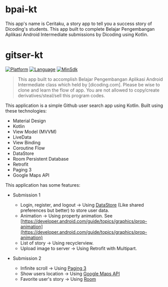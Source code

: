 # bpai-kt
This app's name is Ceritaku, a story app to tell you a success story of Dicoding's students. This app built to complete Belajar Pengembangan Aplikasi Android Intermediate submissions by Dicoding using Kotlin.

# gitser-kt

[![Platform](https://img.shields.io/badge/platform-Android-green)](https://github.com/yumtaufikhidayat/gitser-kt/blob/main/build.gradle)
[![Language](https://img.shields.io/badge/language-Kotlin-blue)](https://github.com/yumtaufikhidayat/gitser-kt/blob/main/build.gradle)
[![MinSdk](https://img.shields.io/badge/minsdk-23-red)](https://github.com/yumtaufikhidayat/gitser-kt/blob/main/build.gradle)

> This app built to accomplish Belajar Pengembangan Aplikasi Android Intermediate class which held by [dicoding.com]. Please be wise to clone and learn the flow of app. You are not allowed to copy/create derivatives/steal/sell this program codes.

This application is a simple Github user search app using Kotlin. Built using these technologies:
- Material Design
- Kotlin
- View Model (MVVM)
- LiveData
- View Binding
- Coroutine Flow
- DataStore
- Room Persistent Database
- Retrofit
- Paging 3
- Google Maps API

This application has some features:
- Submission 1
  - Login, register, and logout -> Using [DataStore](https://developer.android.com/topic/libraries/architecture/datastore) (Like shared preferences but better) to store user data.
  - Animation -> Using property animation. See [https://developer.android.com/guide/topics/graphics/prop-animation](https://developer.android.com/guide/topics/graphics/prop-animation)
  - List of story -> Using recyclerview.
  - Upload image to server -> Using Retrofit with Multipart.

- Submission 2
  - Infinite scroll -> Using [Paging 3](https://developer.android.com/topic/libraries/architecture/paging/v3-migration)
  - Show users location -> Using [Google Maps API](https://developers.google.com/maps/documentation/android-sdk)
  - Favorite user's story -> Using [Room](https://developer.android.com/training/data-storage/room)